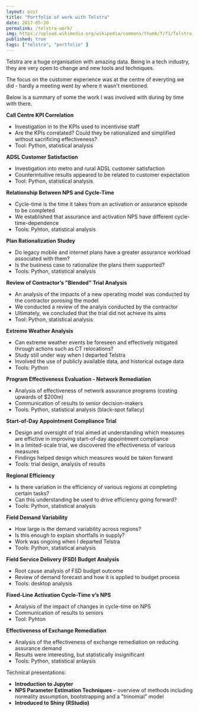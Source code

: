 ```yaml
---
layout: post
title: "Portfolio of work with Telstra"
date: 2017-05-20
permalink: /telstra-work/
img: https://upload.wikimedia.org/wikipedia/commons/thumb/f/f1/Telstra_Telephone_Exchange_in_Lowe_Street%2C_Queanbeyan.jpg/640px-Telstra_Telephone_Exchange_in_Lowe_Street%2C_Queanbeyan.jpg
published: true
tags: ["telstra", "portfolio" ]
---
```


Telstra are a huge organisation with amazing data. Being in a tech industry, they are very open to change and new tools and techniques.

The focus on the customer experience was at the centre of everyting we did - hardly a meeting went by where it wasn't mentioned.

Below is a summary of some the work I was involved with during by time with there.

**Call Centre KPI Correlation**

* Investigation in to the KPIs used to incentivise staff
* Are the KPIs correlated? Could they be rationalized and simplified without sacrificing effectiveness?
* Tool: Python, statistical analysis

**ADSL Customer Satisfaction**

* Investigation into metro and rural ADSL customer satisfaction
* Counterintuitive results appeared to be related to customer expectation
* Tool: Python, statistical analysis

**Relationship Between NPS and Cycle-Time**

* Cycle-time is the time it takes from an activation or assurance episode to be completed
* We established that assurance and activation NPS have different cycle-time-dependence
* Tools: Pyhton, statistical analysis

**Plan Rationalization Studey**

* Do legacy mobile and internet plans have a greater assurance workload associated with them?
* Is the business case to rationalize the plans them supported?
* Tools: Python, statistical analysis

**Review of Contractor’s "Blended" Trial Analysis**

* An analysis of the impacts of a new operating model was conducted by the contractor porosing the model
* We conducted a review of the analyis conducted by the contractor
* Ultimately, we concluded that the trial did not achieve its aims
* Tool: Python, statistical analysis

**Extreme Weather Analysis**

* Can extreme weather events be foreseen and effectively mitigated through actions such as CT relocations?
* Study still under way when I departed Telstra
* Involved the use of publicly available data, and historical outage data
* Tools: Python

**Program Effectiveness Evaluation - Network Remediation**

* Analysis of effectiveness of network assurance programs (costing upwards of $200m)
* Communication of results to senior decision-makers
* Tools: Python, statistical analysis (black-spot fallacy)

**Start-of-Day Appointment Compliance Trial**

* Design and oversight of trial aimed at understanding which measures are effictive in improving start-of-day appointment compliance
* In a limited-scale trial, we discovered the effectiveness of various measures
* Findings helped design which measures would be taken forward
* Tools: trial design, analysis of results

**Regional Efficiency**

* Is there variation in the efficiency of various regions at completing certain tasks?
* Can this understanding be used to drive efficiency going forward?
* Tools: Python, statistical analysis

**Field Demand Variability**

* How large is the demand variability across regions?
* Is this enough to explain shortfalls in supply?
* Work was ongoing when I departed Telstra
* Tools: Python, statistical analysis

**Field Service Delivery (FSD) Budget Analysis**

* Root cause analysis of FSD budget outcome
* Review of demand forecast and how it is applied to budget process
* Tools: desktop analysis

**Fixed-Line Activation Cycle-Time v’s NPS**

* Analysis of the impact of changes in cycle-time on NPS
* Communication of results to seniors
* Tool: Pyhton

**Effectiveness of Exchange Remediation**

* Analysis of the effectiveness of exchange remediation on reducing assurance demand
* Results were interesting, but statistically insignificant
* Tools: Python, statistical anlaysis

Technical presentations:
* **Introduction to Jupyter**
* **NPS Parameter Estimation Techniques** – overview of methods including normality assumption, bootstrapping and a "trinomial" model
* **Introduced to Shiny (RStudio)**
